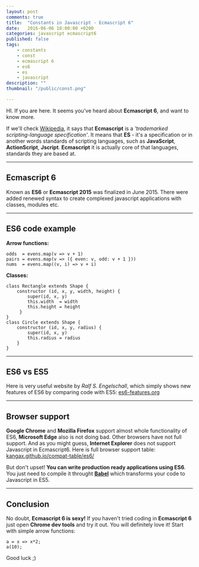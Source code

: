 ```yaml
---
layout: post
comments: true
title:  "Constants in Javascript - Ecmascript 6"
date:   2016-06-06 18:00:00 +0200
categories: javascript ecmascript6 
published: false
tags: 
    - constants
    - const
    - ecmascript 6
    - es6
    - es
    - javascript
description: ""
thumbnail: "/public/const.png"

---
```



HI. If you are here. It seems you've heard about **Ecmascript 6**, and want to know more.

If we'll check [Wikipedia](https://en.wikipedia.org/wiki/ECMAScript), it says that **Ecmascript** is a _'trademarked scripting-language specification'_.
It means that **ES** - it's a specification or in another words standards of scripting languages, such as **JavaScript**, **ActionScript**, **Jscript**. 
**Ecmascript** it is actually core of that languages, standards they are based at.<!--more-->

___

## Ecmascript 6

Known as **ES6** or **Ecmascript 2015** was finalized in June 2015. There were added renewed syntax to create complexed javascript applications with classes, modules etc.

___

## ES6 code example


**Arrow functions:**

    odds  = evens.map(v => v + 1)
    pairs = evens.map(v => ({ even: v, odd: v + 1 }))
    nums  = evens.map((v, i) => v + i)



**Classes:**

    class Rectangle extends Shape {
        constructor (id, x, y, width, height) {
            super(id, x, y)
            this.width  = width
            this.height = height
         }
    }
    class Circle extends Shape {
        constructor (id, x, y, radius) {
            super(id, x, y)
            this.radius = radius
        }
    }

___

## ES6 vs ES5

Here is very useful website by _Ralf S. Engelschall_, which simply shows new features of ES6 by comparing code with ES5:
[es6-features.org](http://es6-features.org)

___

## Browser support

**Google Chrome** and **Mozilla Firefox** support almost whole functionality of ES6, **Microsoft Edge** also is not doing bad. 
Other browsers have not full support. And as you might guess, **Internet Explorer** does not support Javascript in Ecmascript6.
Here is full browser support table: [kangax.github.io/compat-table/es6/](https://kangax.github.io/compat-table/es6/)

But don't upset! **You can write production ready applications using ES6**. You just need to compile it throught **[Babel](https://babeljs.io/)**
which transforms your code to Javascript in ES5.

___

## Conclusion

No doubt, **Ecmascript 6 is sexy!**
If you haven't tried coding in **Ecmascript 6** just open **Chrome dev tools** and try it out. You will definitely love it!
Start with simple arrow functions:
    
    a = x => x*2;
    a(10);
    
Good luck ;)
